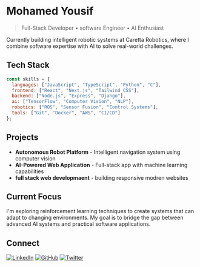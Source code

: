 # Mohamed Yousif

> Full-Stack Developer • software Engineer • AI Enthusiast

Currently building intelligent robotic systems at Caretta Robotics, where I combine software expertise with AI to solve real-world challenges.

## Tech Stack

```javascript
const skills = {
  languages: ["JavaScript", "TypeScript", "Python", "C"],
  frontend: ["React", "Next.js", "Tailwind CSS"],
  backend: ["Node.js", "Express", "Django"],
  ai: ["TensorFlow", "Computer Vision", "NLP"],
  robotics: ["ROS", "Sensor Fusion", "Control Systems"],
  tools: ["Git", "Docker", "AWS", "CI/CD"]
};
```

## Projects

- **Autonomous Robot Platform** - Intelligent navigation system using computer vision
- **AI-Powered Web Application** - Full-stack app with machine learning capabilities
- **full stack web developmaent** - building responsive modren websites 

## Current Focus

I'm exploring reinforcement learning techniques to create systems that can adapt to changing environments. My goal is to bridge the gap between advanced AI systems and practical software applications.

## Connect

[![LinkedIn](https://img.shields.io/badge/LinkedIn-blue?style=flat&logo=linkedin)](https://linkedin.com/in/mohamedyousif)
[![GitHub](https://img.shields.io/badge/GitHub-black?style=flat&logo=github)](https://github.com/mohamedyousif)
[![Twitter](https://img.shields.io/badge/Twitter-blue?style=flat&logo=twitter&logoColor=white)](https://twitter.com/mohamedyousif)
